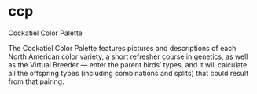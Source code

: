 # ccp
Cockatiel Color Palette

The Cockatiel Color Palette features pictures and descriptions of each North American color variety, a short refresher course in genetics, as well as the Virtual Breeder — enter the parent birds’ types, and it will calculate all the offspring types (including combinations and splits) that could result from that pairing.
